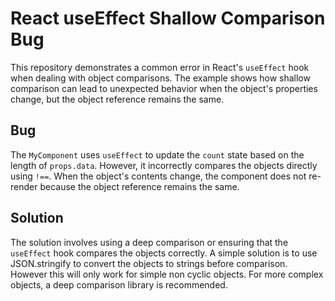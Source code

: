 # React useEffect Shallow Comparison Bug

This repository demonstrates a common error in React's `useEffect` hook when dealing with object comparisons.  The example shows how shallow comparison can lead to unexpected behavior when the object's properties change, but the object reference remains the same.

## Bug
The `MyComponent` uses `useEffect` to update the `count` state based on the length of `props.data`.  However, it incorrectly compares the objects directly using `!==`.  When the object's contents change, the component does not re-render because the object reference remains the same.

## Solution
The solution involves using a deep comparison or ensuring that the `useEffect` hook compares the objects correctly.  A simple solution is to use JSON.stringify to convert the objects to strings before comparison.  However this will only work for simple non cyclic objects.  For more complex objects, a deep comparison library is recommended. 